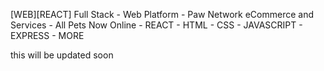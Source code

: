 [WEB][REACT] Full Stack - Web Platform - Paw Network eCommerce and Services - All Pets Now Online - REACT - HTML - CSS - JAVASCRIPT - EXPRESS - MORE 

this will be updated soon 
